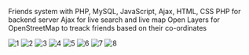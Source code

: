 Friends system with PHP, MySQL, JavaScript, Ajax, HTML, CSS
PHP for backend server
Ajax for live search and live map
Open Layers for OpenStreetMap to treack friends based on their co-ordinates

![1](https://github.com/user-attachments/assets/174d753e-dc83-4882-a49c-22dd640895e3)
![2](https://github.com/user-attachments/assets/4f4a1acd-04b3-4715-b184-faab3a1ce9c5)
![3](https://github.com/user-attachments/assets/d8dd57ed-3f4d-41ff-9365-3b1b94e85e6c)
![4](https://github.com/user-attachments/assets/2f493f15-e4a6-49bd-8c9d-77b967d04488)
![5](https://github.com/user-attachments/assets/794306e4-0bd5-4780-907e-97199de8f6a6)
![6](https://github.com/user-attachments/assets/56c8c1ee-0380-4279-a023-40eec6d43eda)
![7](https://github.com/user-attachments/assets/e8840a75-9432-477e-916f-fb4807252187)
![8](https://github.com/user-attachments/assets/5bfc10bb-eed3-4a74-bf69-2622d2e4810f)
